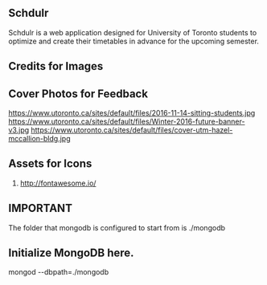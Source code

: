 ## Schdulr
Schdulr is a web application designed for University of Toronto students to optimize and create their timetables in advance for the upcoming semester.

## Credits for Images

## Cover Photos for Feedback
https://www.utoronto.ca/sites/default/files/2016-11-14-sitting-students.jpg
https://www.utoronto.ca/sites/default/files/Winter-2016-future-banner-v3.jpg
https://www.utoronto.ca/sites/default/files/cover-utm-hazel-mccallion-bldg.jpg

## Assets for Icons
1. http://fontawesome.io/


## IMPORTANT

The folder that mongodb is configured to start from is ./mongodb

## Initialize MongoDB here.
mongod --dbpath=./mongodb
